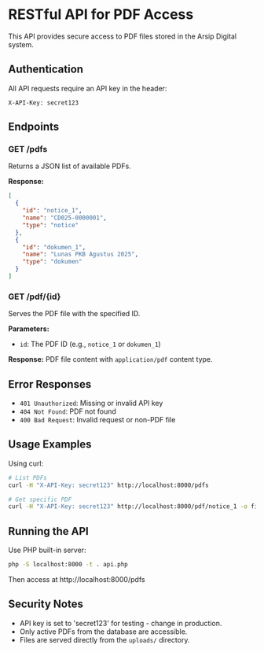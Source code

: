 # RESTful API for PDF Access

This API provides secure access to PDF files stored in the Arsip Digital system.

## Authentication

All API requests require an API key in the header:
```
X-API-Key: secret123
```

## Endpoints

### GET /pdfs

Returns a JSON list of available PDFs.

**Response:**
```json
[
  {
    "id": "notice_1",
    "name": "CD025-0000001",
    "type": "notice"
  },
  {
    "id": "dokumen_1",
    "name": "Lunas PKB Agustus 2025",
    "type": "dokumen"
  }
]
```

### GET /pdf/{id}

Serves the PDF file with the specified ID.

**Parameters:**
- `id`: The PDF ID (e.g., `notice_1` or `dokumen_1`)

**Response:** PDF file content with `application/pdf` content type.

## Error Responses

- `401 Unauthorized`: Missing or invalid API key
- `404 Not Found`: PDF not found
- `400 Bad Request`: Invalid request or non-PDF file

## Usage Examples

Using curl:

```bash
# List PDFs
curl -H "X-API-Key: secret123" http://localhost:8000/pdfs

# Get specific PDF
curl -H "X-API-Key: secret123" http://localhost:8000/pdf/notice_1 -o file.pdf
```

## Running the API

Use PHP built-in server:

```bash
php -S localhost:8000 -t . api.php
```

Then access at http://localhost:8000/pdfs

## Security Notes

- API key is set to 'secret123' for testing - change in production.
- Only active PDFs from the database are accessible.
- Files are served directly from the `uploads/` directory.
